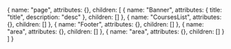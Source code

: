 {
    name: "page",
    attributes: {},
    children: [
        {
            name: "Banner",
            attributes: { 
                title: "title",
                description: "desc"
            },
            children: []
        },
        {
            name: "CoursesList",
            attributes: {},
            children: []
        },
        {
            name: "Footer",
            attributes: {},
            children: []
        },
        {
            name: "area",
            attributes: {},
            children: []
        },
        {
            name: "area",
            attributes: {},
            children: []
        }
    ]
}